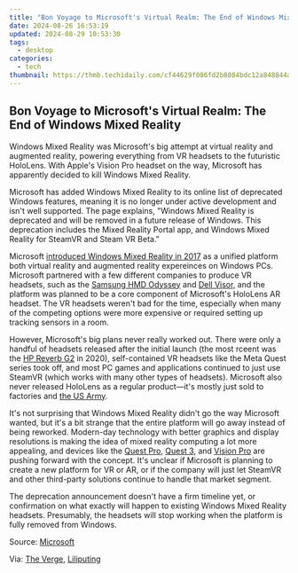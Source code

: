 ```yaml
---
title: "Bon Voyage to Microsoft's Virtual Realm: The End of Windows Mixed Reality"
date: 2024-08-26 16:53:19
updated: 2024-08-29 10:53:30
tags:
  - desktop
categories:
  - tech
thumbnail: https://thmb.techidaily.com/cf44629f086fd2b8084bdc12a848844a50c0357a13a529d9a3d917fda81ba43e.jpg
---
```


## Bon Voyage to Microsoft's Virtual Realm: The End of Windows Mixed Reality

Windows Mixed Reality was Microsoft's big attempt at virtual reality and augmented reality, powering everything from VR headsets to the futuristic HoloLens. With Apple's Vision Pro headset on the way, Microsoft has apparently decided to kill Windows Mixed Reality.

 Microsoft has added Windows Mixed Reality to its online list of deprecated Windows features, meaning it is no longer under active development and isn't well supported. The page explains, "Windows Mixed Reality is deprecated and will be removed in a future release of Windows. This deprecation includes the Mixed Reality Portal app, and Windows Mixed Reality for SteamVR and Steam VR Beta."

 Microsoft [introduced Windows Mixed Reality in 2017](https://news.microsoft.com/en-gb/2017/10/03/the-era-of-windows-mixed-reality-begins-october-17/) as a unified platform both virtual reality and augmented reality expereinces on Windows PCs. Microsoft partnered with a few different companies to produce VR headsets, such as the [Samsung HMD Odyssey](https://shop-links.co/link/?exclusive=1&publisher_slug=itechdaily19598&url=https%3A%2F%2Fwww.samsung.com%2Fus%2Fcomputing%2Fcomputing-accessories%2Fcomputers%2Fxe800zaa-hc1us-xe800zaa-hc1us%2F) and [Dell Visor](https://www.makeuseof.com/tag/dell-visor-review/), and the platform was planned to be a core component of Microsoft's HoloLens AR headset. The VR headsets weren't bad for the time, especially when many of the competing options were more expensive or required setting up tracking sensors in a room.

 However, Microsoft's big plans never really worked out. There were only a handful of headsets released after the initial launch (the most rceent was the [HP Reverb G2](https://www.hp.com/us-en/shop/pdp/hp-reverb-g2-virtual-reality-headset) in 2020), self-contained VR headsets like the Meta Quest series took off, and most PC games and applications continued to just use SteamVR (which works with many other types of headsets). Microsoft also never released HoloLens as a regular product—it's mostly just sold to factories and [the US Army](https://www.theverge.com/2023/9/13/23871859/us-army-microsoft-ivas-ar-goggles-success-new-contract-hololens).

 It's not surprising that Windows Mixed Reality didn't go the way Microsoft wanted, but it's a bit strange that the entire platform will go away instead of being reworked. Modern-day technology with better graphics and display resolutions is making the idea of mixed reality computing a lot more appealing, and devices like the [Quest Pro](https://youtube-docs.techidaily.com/nalyzing-the-post-upload-process-in-youtubes-ecosystem-for-2024/), [Quest 3](https://article-helps.techidaily.com/new-securing-the-title-top-5-hmds-for-drone-pilots-for-2024/), and [Vision Pro](https://location-social.techidaily.com/in-2024-how-to-sharefake-location-on-whatsapp-for-apple-iphone-12-mini-drfone-by-drfone-virtual-ios/) are pushing forward with the concept. It's unclear if Microsoft is planning to create a new platform for VR or AR, or if the company will just let SteamVR and other third-party solutions continue to handle that market segment.

 The deprecation announcement doesn't have a firm timeline yet, or confirmation on what exactly will happen to existing Windows Mixed Reality headsets. Presumably, the headsets will stop working when the platform is fully removed from Windows.

 Source: [Microsoft](https://learn.microsoft.com/en-us/windows/whats-new/deprecated-features) 

 Via: [The Verge](https://www.theverge.com/2023/12/21/24010787/microsoft-windows-mixed-reality-deprecated), [Liliputing](https://liliputing.com/goodbye-windows-mixed-reality-we-hardly-knew-microsofts-vr-software/)

<ins class="adsbygoogle"
     style="display:block"
     data-ad-format="autorelaxed"
     data-ad-client="ca-pub-7571918770474297"
     data-ad-slot="1223367746"></ins>



<ins class="adsbygoogle"
     style="display:block"
     data-ad-client="ca-pub-7571918770474297"
     data-ad-slot="8358498916"
     data-ad-format="auto"
     data-full-width-responsive="true"></ins>
